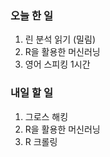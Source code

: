 ### 오늘 한 일
1. 린 분석 읽기 (밀림)
2. R을 활용한 머신러닝
3. 영어 스피킹 1시간

### 내일 할 일
1. 그로스 해킹
2. R을 활용한 머신러닝
3. R 크롤링
